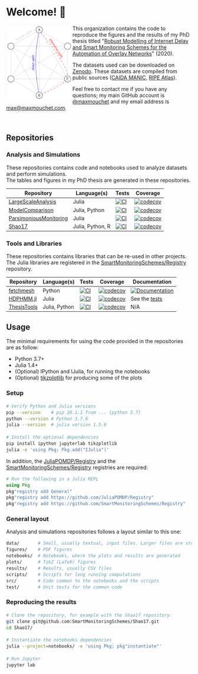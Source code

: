 # Welcome! :wave:

<img src="/images/overlay.png" align="left" width="180" alt="Overlay">

This organization contains the code to reproduce the figures and the results of my PhD thesis titled "[Robust Modelling of Internet Delay and Smart Monitoring Schemes for the Automation of Overlay Networks](https://tel.archives-ouvertes.fr/tel-03666771/document)" (2020).

The datasets used can be downloaded on [Zenodo](https://zenodo.org/record/7035667). These datasets are compiled from public sources ([CAIDA MANIC](https://www.caida.org/projects/manic/), [RIPE Atlas](https://atlas.ripe.net)).

Feel free to contact me if you have any questions; my main GitHub account is [@maxmouchet](https://github.com/maxmouchet) and my email address is max@maxmouchet.com.

<br/>

## Repositories

### Analysis and Simulations

These repositories contains code and notebooks used to analyze datasets and perform simulations.  
The tables and figures in my PhD thesis are generated in these repositories.

Repository | Language(s) | Tests | Coverage
-----------|-------------|-------|--------
[LargeScaleAnalysis](https://github.com/SmartMonitoringSchemes/LargeScaleAnalysis) | Julia | [![CI](https://img.shields.io/github/workflow/status/SmartMonitoringSchemes/LargeScaleAnalysis/Tests?logo=github&label=tests)](https://github.com/SmartMonitoringSchemes/LargeScaleAnalysis/actions/workflows/tests.yml) | [![codecov](https://img.shields.io/codecov/c/github/SmartMonitoringSchemes/LargeScaleAnalysis?logo=codecov&logoColor=white)](https://app.codecov.io/gh/SmartMonitoringSchemes/LargeScaleAnalysis)
[ModelComparison](https://github.com/SmartMonitoringSchemes/ModelComparison) | Julia, Python | [![CI](https://img.shields.io/github/workflow/status/SmartMonitoringSchemes/ModelComparison/Tests?logo=github&label=tests)](https://github.com/SmartMonitoringSchemes/ModelComparison/actions/workflows/tests.yml) | [![codecov](https://img.shields.io/codecov/c/github/SmartMonitoringSchemes/ModelComparison?logo=codecov&logoColor=white)](https://app.codecov.io/gh/SmartMonitoringSchemes/ModelComparison)
[ParsimoniousMonitoring](https://github.com/SmartMonitoringSchemes/ParsimoniousMonitoring) | Julia | [![CI](https://img.shields.io/github/workflow/status/SmartMonitoringSchemes/ParsimoniousMonitoring/Tests?logo=github&label=tests)](https://github.com/SmartMonitoringSchemes/ParsimoniousMonitoring/actions/workflows/tests.yml) | [![codecov](https://img.shields.io/codecov/c/github/SmartMonitoringSchemes/ParsimoniousMonitoring?logo=codecov&logoColor=white)](https://app.codecov.io/gh/SmartMonitoringSchemes/ParsimoniousMonitoring)
[Shao17](https://github.com/SmartMonitoringSchemes/Shao17) | Julia, Python, R | [![CI](https://img.shields.io/github/workflow/status/SmartMonitoringSchemes/Shao17/Tests?logo=github&label=tests)](https://github.com/SmartMonitoringSchemes/Shao17/actions/workflows/tests.yml) | [![codecov](https://img.shields.io/codecov/c/github/SmartMonitoringSchemes/Shao17?logo=codecov&logoColor=white)](https://app.codecov.io/gh/SmartMonitoringSchemes/Shao17)

### Tools and Libraries

These repositories contains libraries that can be re-used in other projects.  
The Julia libraries are registered in the [SmartMonitoringSchemes/Registry](https://github.com/SmartMonitoringSchemes/Registry) repository.

Repository | Language(s) | Tests | Coverage | Documentation
-----------|-------------|-------|----------|--------------
[fetchmesh](https://github.com/SmartMonitoringSchemes/fetchmesh) | Python | [![CI](https://img.shields.io/github/workflow/status/SmartMonitoringSchemes/fetchmesh/Tests?logo=github&label=tests)](https://github.com/SmartMonitoringSchemes/fetchmesh/actions/workflows/tests.yml) | [![codecov](https://img.shields.io/codecov/c/github/SmartMonitoringSchemes/fetchmesh?logo=codecov&logoColor=white)](https://app.codecov.io/gh/SmartMonitoringSchemes/fetchmesh) | [![Documentation](https://img.shields.io/badge/documentation-pdf-blue.svg?logo=read-the-docs&logoColor=white)](https://github.com/SmartMonitoringSchemes/fetchmesh/raw/gh-pages/fetchmesh.pdf)
[HDPHMM.jl](https://github.com/SmartMonitoringSchemes/HDPHMM.jl) | Julia | [![CI](https://img.shields.io/github/workflow/status/SmartMonitoringSchemes/HDPHMM.jl/Tests?logo=github&label=tests)](https://github.com/SmartMonitoringSchemes/HDPHMM.jl/actions/workflows/tests.yml) | [![codecov](https://img.shields.io/codecov/c/github/SmartMonitoringSchemes/HDPHMM.jl?logo=codecov&logoColor=white)](https://app.codecov.io/gh/SmartMonitoringSchemes/HDPHMM.jl) | See the [tests](https://github.com/SmartMonitoringSchemes/HDPHMM.jl/tree/master/test)
[ThesisTools](https://github.com/SmartMonitoringSchemes/ThesisTools) | Julia, Python | [![CI](https://img.shields.io/github/workflow/status/SmartMonitoringSchemes/ThesisTools/Tests?logo=github&label=tests)](https://github.com/SmartMonitoringSchemes/ThesisTools/actions/workflows/tests.yml) | [![codecov](https://img.shields.io/codecov/c/github/SmartMonitoringSchemes/ThesisTools?logo=codecov&logoColor=white)](https://app.codecov.io/gh/SmartMonitoringSchemes/ThesisTools) | N/A

## Usage

The minimal requirements for using the code provided in the repositories are as follow:
- Python 3.7+
- Julia 1.4+
- (Optional) IPython and IJulia, for running the notebooks
- (Optional) [tikzplotlib](https://github.com/nschloe/tikzplotlib) for producing some of the plots

### Setup

```bash
# Verify Python and Julia versions
pip --version    # pip 20.1.1 from ... (python 3.7)
python --version # Python 3.7.6
julia --version  # julia version 1.5.0

# Install the optional dependencies
pip install ipython jupyterlab tikzplotlib
julia -e 'using Pkg; Pkg.add("IJulia")'
```

In addition, the [JuliaPOMDP/Registry](https://github.com/JuliaPOMDP/Registry) and the [SmartMonitoringSchemes/Registry](https://github.com/SmartMonitoringSchemes/Registry) registries are required:
```julia
# Run the following in a Julia REPL
using Pkg
pkg"registry add General"
pkg"registry add https://github.com/JuliaPOMDP/Registry"
pkg"registry add https://github.com/SmartMonitoringSchemes/Registry"
```

### General layout

Analysis and simulations repositories follows a layout similar to this one:
```bash
data/       # Small, usually textual, input files. Larger files are stored on backup1.enstb.org.
figures/    # PDF figures
notebooks/  # Notebooks, where the plots and results are generated
plots/      # TikZ (LaTeX) figures
results/    # Results, usually CSV files
scripts/    # Scripts for long running computations
src/        # Code common to the notebooks and the scripts
test/       # Unit tests for the common code
```

### Reproducing the results

```bash
# Clone the repository, for example with the Shao17 repository:
git clone git@github.com:SmartMonitoringSchemes/Shao17.git
cd Shao17/

# Instantiate the notebooks dependencies
julia --project=notebooks/ -e 'using Pkg; pkg"instantiate"'

# Run Jupyter
jupyter lab
```

